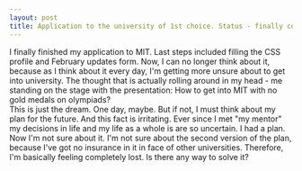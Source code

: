 ```yaml
---
layout: post
title: Application to the university of 1st choice. Status - finally completed
---
```


I finally finished my application to MIT. Last steps included filling the CSS profile and February updates form. Now, I can no longer think
about it, because as I think about it every day, I'm getting more unsure about to get into university. The thought that is actually rolling
around in my head - me standing on the stage with the presentation: How to get into MIT with no gold medals on olympiads? <br>
This is just the dream. One day, maybe. But if not, I must think about my plan for the future. And this fact is irritating. Ever since I 
met "my mentor" my decisions in life and my life as a whole is are so uncertain. I had a plan. Now I'm not sure about it. I'm not sure 
about the second version of the plan, because I've got no insurance in it in face of other universities. Therefore, I'm basically feeling 
completely lost. Is there any way to solve it?
